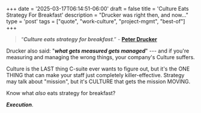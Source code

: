 +++
date = '2025-03-17T06:14:51-06:00'
draft = false
title = 'Culture Eats Strategy For Breakfast'
description = "Drucker was right then, and now..."
type = 'post'
tags = ["quote", "work-culture", "project-mgmt", "best-of"] 
+++

> “***Culture eats strategy for breakfast***.” - [**Peter Drucker**](https://en.wikipedia.org/wiki/Peter_Drucker)

Drucker also said: "***what gets measured gets managed***" --- and if you're measuring and managing the wrong things, your company's Culture suffers.  

Culture is the LAST thing C-suite ever wants to figure out, but it's the ONE THING that can make your staff just completely killer-effective. Strategy may talk about "mission", but it's CULTURE that gets the mission MOVING.

Know what *also* eats strategy for breakfast? 

***Execution***.
